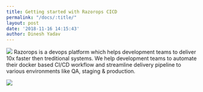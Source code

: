 ```yaml
---
title: Getting started with Razorops CICD
permalink: "/docs/:title/"
layout: post
date: '2018-11-16 14:15:43'
author: Dinesh Yadav
---
```


![](https://semaphoreci.com/blog/assets/images/2018-11-15/dribbble-developer-interview-jeffrey-chupp-d36aab8e.png)
Razorops is a devops platform which helps development teams to deliver 10x faster then treditional systems. We help development teams to automate their docker based CI/CD workflow and streamline delivery pipeline to various environments like QA, staging & production.

![](http://localhost:4000/images/razorops-assets/banner-illustration.svg)